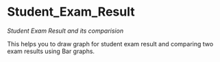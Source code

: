 # Student_Exam_Result
*Student Exam Result and its comparision*


This helps you to draw graph for student exam result and comparing two exam results using Bar graphs. 
